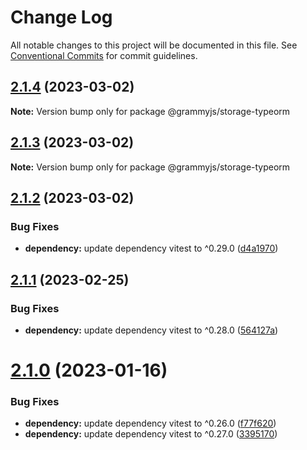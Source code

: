 # Change Log

All notable changes to this project will be documented in this file.
See [Conventional Commits](https://conventionalcommits.org) for commit guidelines.

## [2.1.4](https://github.com/grammyjs/storages/compare/v2.1.3...v2.1.4) (2023-03-02)

**Note:** Version bump only for package @grammyjs/storage-typeorm

## [2.1.3](https://github.com/grammyjs/storages/compare/v2.1.2...v2.1.3) (2023-03-02)

**Note:** Version bump only for package @grammyjs/storage-typeorm

## [2.1.2](https://github.com/grammyjs/storages/compare/v2.1.1...v2.1.2) (2023-03-02)

### Bug Fixes

- **dependency:** update dependency vitest to ^0.29.0 ([d4a1970](https://github.com/grammyjs/storages/commit/d4a1970f51ab5cc9c25319488eac442c4e0220c9))

## [2.1.1](https://github.com/grammyjs/storages/compare/v2.1.0...v2.1.1) (2023-02-25)

### Bug Fixes

- **dependency:** update dependency vitest to ^0.28.0 ([564127a](https://github.com/grammyjs/storages/commit/564127afaa981b9ffc64ca215fcd3187d57b0232))

# [2.1.0](https://github.com/grammyjs/storages/compare/v2.0.2...v2.1.0) (2023-01-16)

### Bug Fixes

- **dependency:** update dependency vitest to ^0.26.0 ([f77f620](https://github.com/grammyjs/storages/commit/f77f620561ef3ae186f17875fdb95c5a3991e962))
- **dependency:** update dependency vitest to ^0.27.0 ([3395170](https://github.com/grammyjs/storages/commit/33951704880ac3b3b99cf087f641291570b7e196))
